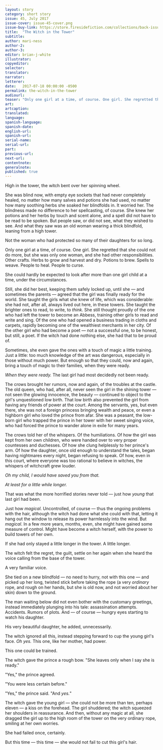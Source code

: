 ```yaml
---
layout: story
category: short story
issue: 45, July 2017
issue-cover: issue-45-cover.png
issue-buy-link: https://store.firesidefiction.com/collections/back-issues/products/fireside-magazine-issue-45
title:  "The Witch in the Tower"
subtitle:
author: mari-ness
author-2:
author-3:
editor: brian-j-white
illustrator:
copyeditor:
selector:
translator:
narrator:
letterer:
date:   2017-07-18 00:00:00 -0500
permalink: the-witch-in-the-tower
audiourl:
teaser: "Only one girl at a time, of course. One girl. She regretted that she could not do more, but she was only one woman, and she had other responsibilities."
art:
artcaption:
translated:
language:
spanish-language:
spanish-date:
english-url:
spanish-url:
serial-name:
serial-url:
part:
previous-url:
next-url:
contentnote:
generalnote:
published: true
---
```


High in the tower, the witch bent over her spinning wheel.

She was blind now, with empty eye sockets that had never completely healed, no matter how many salves and potions she had used, no matter how many soothing herbs she soaked her blindfolds in. It worried her. The blindness made no difference to her spellcasting, of course. She knew her potions and her herbs by touch and scent alone, and a spell did not have to be read to be spoken. But people saw, or did not see, what they wished to see. And what they saw was an old woman wearing a thick blindfold, leaning from a high tower.

Not the woman who had protected so many of their daughters for so long.

Only one girl at a time, of course. One girl. She regretted that she could not do more, but she was only one woman, and she had other responsibilities. Other crafts. Herbs to grow and harvest and dry. Potions to brew. Spells to weave. People to heal. People to curse.

She could hardly be expected to look after more than one girl child at a time, under the circumstances.

Still, she did her best, keeping them safely locked up, until she — and sometimes the parents — agreed that the girl was finally ready for the world. She taught the girls what she knew of life, which was considerable: she had not, after all, always lived out here, in these towers. She taught the brighter ones to read, to write, to _think_. She still thought proudly of the one who had left the tower to become an Abbess, training other girls to read and write and sing. Of the one who had opened a business trading in cloths and carpets, rapidly becoming one of the wealthiest merchants in her city. Of the other girl who had become a poet — not a successful one, to be honest, but still, a poet. If the witch had done nothing else, she had that to be proud of.

Sometimes, she even gave the ones with a touch of magic a little training. Just a little: too much knowledge of the art was dangerous, especially in those without much power. But enough so that they could, now and again, bring a touch of magic to their families, when they were ready.

_When they were ready._ The last girl had most decidedly not been ready.

The crows brought her rumors, now and again, of the troubles at the castle. The old queen, who had, after all, never seen the girl in the shining tower — not seen the glowing innocence, the beauty — continued to object to the girl's unquestioned low birth. That low birth also prevented the girl from having any friends of power at the court. Among the servants, yes, but even there, she was not a foreign princess bringing wealth and peace, or even a highborn girl who loved the prince from afar. She was a peasant, the low-born girl who trapped the prince in her tower with her sweet singing voice, who had forced the prince to wander alone in exile for many years.

The crows told her of the whispers. Of the humiliations. Of how the girl was kept from her own children, who were handed over to very proper countesses and duchesses. Of how she clung helplessly to her prince's arm. Of how the daughter, once old enough to understand the tales, began having nightmares every night, began refusing to speak. Of how, even in this court, where everyone was too rational to believe in witches, the whispers of witchcraft grew louder.

_Oh my child, I would have saved you from that._

_At least for a little while longer._

That was what the more horrified stories never told — just how _young_ that last girl had been.

Just how _magical_. Uncontrolled, of course — thus the ongoing problems with the hair, although the witch had done what she could with that, letting it hang out the window to release its power harmlessly into the wind. But _magical_. In a few more years, months, even, she might have gained some measure of control. Might have become a witch herself, with the power to build towers of her own.

If she had only stayed a little longer in the tower. A little longer.

The witch felt the regret, the guilt, settle on her again when she heard the voice calling from the base of the tower.

A very familiar voice.

She tied on a new blindfold — no need to hurry, not with this one — and picked up her long, twisted stick before taking the rope (a very _ordinary_ rope, and rough on her hands, but she is old now, and not worried about her skin) down to the ground.

The man waiting below did not even bother with the customary greetings, instead immediately plunging into his tale: assassination attempts. Accidents. Rumors of plots. And — of course — hungry eyes starting to watch his daughter.

His very beautiful daughter, he added, unnecessarily.

The witch ignored all this, instead stepping forward to cup the young girl's face. _Oh yes._ This one, like her mother, had power.

This one could be trained.

The witch gave the prince a rough bow. "She leaves only when I say she is ready."

"Yes," the prince agreed.

"You were less certain before."

"Yes," the prince said. "And _yes._"

The witch gave the young girl — she could not be more than ten, perhaps eleven — a kiss on the forehead. The girl shuddered; the witch squeezed her shoulders in reassurance. And then, without any magic at all, she dragged the girl up to the high room of the tower on the very ordinary rope, smiling at her own worries.

She had failed once, certainly.

But this time — this time — she would not fail to cut this girl's hair.
